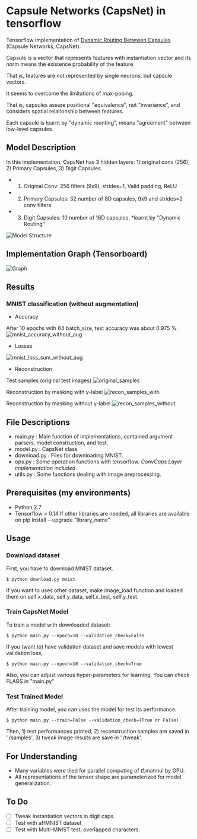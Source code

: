 # Capsule Networks (CapsNet) in tensorflow

Tensorflow implementation of [Dynamic Routing Betwwen Capsules](https://arxiv.org/abs/1710.09829) (Capsule Networks, CapsNet).

Capsule is a vector that represents features with instantiation vector and its norm means the existence probability of the feature.

That is, features are not represented by single neurons, but capsule vectors.

It seems to overcome the limitations of max-pooing.

That is, capsules assure positional "equivalence", not "invariance", and considers spatial relationship between features.

Each capsule is learnt by "dynamic rounting", means "agreement" between low-level capsules.


## Model Description
In this implementation, CapsNet has 3 hidden layers: 1) original conv (256), 2) Primary Capsules, 3) Digit Capsules.

- 1) Original Conv: 256 filters (9x9), strides=1, Valid padding, ReLU
- 2) Primary Capsules: 32 number of 8D capsules, 9x9 and strides=2 conv filters 
- 3) Digit Capsules: 10 number of 16D capsules. *learnt by "Dynamic Routing"

![Model Structure](./assets/CapsNet_Architecture.png)

## Implementation Graph (Tensorboard)

![Graph](./assets/capsnet_graph.png)

## Results

### MNIST classification (without augmentation)

- Accuracy

After 10 epochs with 64 batch_size, test accuracy was about 0.975 %.
![mnist_accuracy_without_aug](./assets/mnist_test_result.jpeg)


- Losses

![mnist_loss_sum_without_aug](./assets/mnist_loss_summary.png)


- Reconstruction

Test samples (original test images)
![original_samples](./assets/samples_arrange.png)

Reconstruction by masking with y-label
![recon_samples_with](./assets/recon_samples_with_label_arrange.png)

Reconstruction by masking without y-label
![recon_samples_without](./assets/recon_samples_without_label_arrange.png)


## File Descriptions
- main.py : Main function of implementations, contained argument parsers, model construction, and test.
- model.py : CapsNet class
- download.py : Files for downloading MNIST. 
- ops.py : Some operation functions with tensorflow. *ConvCaps Layer implementation included*
- utils.py : Some functions dealing with image preprocessing.


## Prerequisites (my environments)
- Python 2.7
- Tensorflow > 0.14
If other libraries are needed, all libraries are available on pip install --upgrade "library_name"



## Usage

### Download dataset

First, you have to download MNIST dataset.

    $ python download.py mnist

If you want to uses other dataset, make image_load function and loaded them on self.x_data, self.y_data, self.x_test, self.y_test.


### Train CapsNet Model

To train a model with downloaded dataset:

    $ python main.py --epoch=10 --validation_check=False

If you (want to) have validation dataset and save models with lowest validation loss,

    $ python main.py --epoch=10 --validation_check=True

Also, you can adjust various hyper-parameters for learning. You can check FLAGS in "main.py"


### Test Trained Model

After training model, you can uses the model for test its performance.

    $ python main.py --train=False --validation_check=(True or False)

Then, 1) test performances printed, 2) reconstruction samples are saved in './samples', 3) tweak image results are save in './tweak'.


## For Understanding

- Many variables were tiled for parallel computing of tf.matmul by GPU.
- All representations of the tensor shape are parameterized for model generalization.

## To Do
- [ ] Tweak Instantiation vectors in digit caps
- [ ] Test with affMNIST dataset
- [ ] Test with Multi-MNIST test, overlapped characters.
